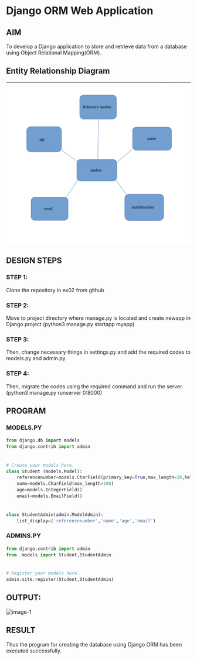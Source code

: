 # Django ORM Web Application

## AIM
To develop a Django application to store and retrieve data from a database using Object Relational Mapping(ORM).

## Entity Relationship Diagram

![er](image-2.png)

## DESIGN STEPS

### STEP 1:
Clone the repository in ex02 from github
### STEP 2:
Move to project directory where manage.py is located and create newapp in Django project (python3 manage.py startapp myapp)
### STEP 3:
Then, change necessary things in settings.py and add the required codes to models.py and admin.py
### STEP 4:
Then, migrate the codes using the required command and run the server. (python3 manage.py runserver 0:8000)


## PROGRAM
### MODELS.PY
```py
from django.db import models
from django.contrib import admin


# Create your models here.
class Student (models.Model):
    referencenumber=models.CharField(primary_key=True,max_length=20,help_text="reference number")
    name=models.CharField(max_length=100)
    age=models.IntegerField()
    email=models.EmailField()


class StudentAdmin(admin.ModelAdmin):
    list_display=('referencenumber','name','age','email')

```

### ADMINS.PY
```py
from django.contrib import admin
from .models import Student,StudentAdmin


# Register your models here.
admin.site.register(Student,StudentAdmin)
```


## OUTPUT:
![image-1](https://github.com/GSanthosh007/django-orm-app/assets/147527586/1f265525-9abf-4b38-8c01-5e95d1a7b9d8)

## RESULT
Thus the program for creating the database using Django ORM has been executed successfully.
